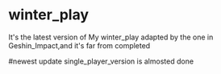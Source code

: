 # winter_play
It's the latest version of My winter_play adapted by the one in Geshin_Impact,and it's far from completed

#newest update
single_player_version is almosted done
